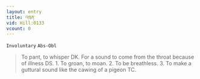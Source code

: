 ```yaml
---
layout: entry
title: འཁུན་
vid: Hill:0133
vcount: 0
---
```

`Involuntary` `Abs-Obl`
> To pant, to whisper DK\.
 For a sound to come from the throat because of illness DS\.
 1\.
 To groan, to moan\.
 2\.
 To be breathless\.
 3\.
 To make a guttural sound like the cawing of a pigeon TC\.

